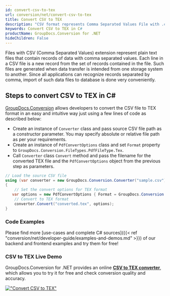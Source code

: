 ```yaml
---
id: convert-csv-to-tex
url: conversion/net/convert-csv-to-tex
title: Convert CSV to TEX
description: "CSV format represents Comma Separated Values File with .csv extension. Learn how to convert CSV to TEX file programmatically in C# language using GroupDocs.Conversion for .NET library."
keywords: Convert CSV to TEX in C#
productName: GroupDocs.Conversion for .NET
hideChildren: False
---
```


Files with CSV (Comma Separated Values) extension represent plain text files that contain records of data with comma separated values. Each line in a CSV file is a new record from the set of records contained in the file. Such files are generated when data transfer is intended from one storage system to another. Since all applications can recognize records separated by comma, import of such data files to database is done very conveniently.

## Steps to convert CSV to TEX in C#

[GroupDocs.Conversion](https://products.groupdocs.com/conversion/net) allows developers to convert the CSV file to TEX format in an easy and intuitive way just using a few lines of code as described below:

* Create an instance of `Converter` class and pass source CSV file path as a constructor parameter. You may specify absolute or relative file path as per your requirements. 
* Create an instance of `PdfConvertOptions` class and set `Format` property to `GroupDocs.Conversion.FileTypes.PdfFileType.Tex`.
* Call `Converter` class `Convert` method and pass the filename for the converted TEX file and the `PdfConvertOptions` object from the previous step as parameters.

```csharp
// Load the source CSV file
using (var converter = new GroupDocs.Conversion.Converter("sample.csv"))
{
    // Set the convert options for TEX format
   var options = new PdfConvertOptions { Format = GroupDocs.Conversion.FileTypes.PdfFileType.Tex };
    // Convert to TEX format
    converter.Convert("converted.tex", options);
}
```

### Code Examples

Please find more [use-cases and complete C# sources]({{< ref "conversion/net/developer-guide/examples-and-demos.md" >}}) of our backend and frontend examples and try them for free!

### CSV to TEX Live Demo

GroupDocs.Conversion for .NET provides an online [**CSV to TEX converter**](https://products.groupdocs.app/conversion/csv-to-tex), which allows you to try it for free and check conversion quality and accuracy.

[!["Convert CSV to TEX"](conversion/net/images/convert-to-tex/convert-csv-to-tex.png)](https://products.groupdocs.app/conversion/csv-to-tex)